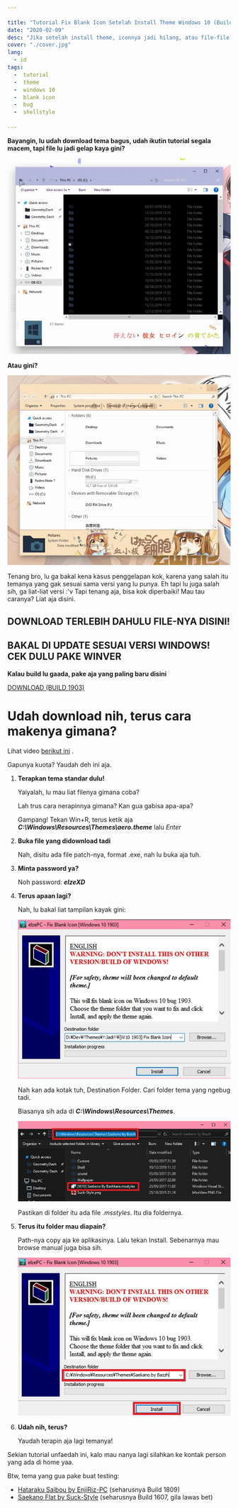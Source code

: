 ```yaml
---

title: "Tutorial Fix Blank Icon Setelah Install Theme Windows 10 (Build 1903 and up)"
date: "2020-02-09"
desc: "Jika setelah install theme, iconnya jadi hilang, atau file-file anda jadi gelap hitam, mungkin ini akan membantu."
cover: "./cover.jpg"
lang:
  - id
tags:
  -  tutorial
  -  theme
  -  windows 10
  -  blank icon
  -  bug
  -  shellstyle

---
```


**Bayangin, lu udah download tema bagus, udah ikutin tutorial segala macem, tapi file lu jadi gelap kaya gini?**

![bug1](./buggelap.jpg)

**Atau gini?**

![bug2](./bugblank.jpg)

Tenang bro, lu ga bakal kena kasus penggelapan kok, karena yang salah itu temanya yang gak sesuai sama versi yang lu punya.
Eh tapi lu juga salah sih, ga liat-liat versi :'v
Tapi tenang aja, bisa kok diperbaiki! Mau tau caranya? Liat aja disini.

## DOWNLOAD TERLEBIH DAHULU FILE-NYA DISINI!
## BAKAL DI UPDATE SESUAI VERSI WINDOWS! CEK DULU PAKE WINVER

**Kalau build lu gaada, pake aja yang paling baru disini**

<a href="http://bit.ly/2HYS9iJ" class="btn"><span class="name">DOWNLOAD (BUILD 1903)</span></a>

# Udah download nih, terus cara makenya gimana?

Lihat video [berikut ini](https://youtu.be/AL3ZKjA0W94) .

Gapunya kuota? Yaudah deh ini aja.


1. **Terapkan tema standar dulu!**

   Yaiyalah, lu mau liat filenya gimana coba?

   Lah trus cara nerapinnya gimana? Kan gua gabisa apa-apa?
   
   Gampang! Tekan Win+R, terus ketik aja ***C:\Windows\Resources\Themes\aero.theme*** lalu *Enter*

2. **Buka file yang didownload tadi**

   Nah, disitu ada file patch-nya, format .exe, nah lu buka aja tuh.

3. **Minta password ya?**

   Noh password: ***elzeXD***

4. **Terus apaan lagi?**

   Nah, lu bakal liat tampilan kayak gini:

   ![step](./interface.jpg)
	  
   Nah kan ada kotak tuh, Destination Folder. Cari folder tema yang ngebug tadi.
   
   Biasanya sih ada di ***C:\Windows\Resources\Themes***. 
   
   ![step](./folder-bug.jpg)
   
   Pastikan di folder itu ada file *.msstyles*. Itu dia foldernya.

5. **Terus itu folder mau diapain?**

   Path-nya copy aja ke aplikasinya. Lalu tekan Install. Sebenarnya mau browse manual juga bisa sih.
   
   ![step](./copyinterface.jpg)

6. **Udah nih, terus?**

   Yaudah terapin aja lagi temanya!
   

Sekian tutorial unfaedah ini, kalo mau nanya lagi silahkan ke kontak person yang ada di home yaa.

Btw, tema yang gua pake buat testing:

- [Hataraku Saibou by EnjiRiz-PC](http://bit.ly/32pXUiT) (seharusnya Build 1809)
- [Saekano Flat by Suck-Style](http://bit.ly/37XQKna) (seharusnya Build 1607, gila lawas bet)
